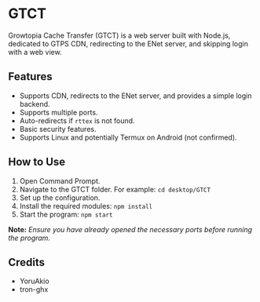 # GTCT
Growtopia Cache Transfer (GTCT) is a web server built with Node.js, dedicated to GTPS CDN, redirecting to the ENet server, and skipping login with a web view.

## Features
- Supports CDN, redirects to the ENet server, and provides a simple login backend.
- Supports multiple ports.
- Auto-redirects if `rttex` is not found.
- Basic security features.
- Supports Linux and potentially Termux on Android (not confirmed).

## How to Use
1. Open Command Prompt.
2. Navigate to the GTCT folder. For example: `cd desktop/GTCT`
3. Set up the configuration.
4. Install the required modules: `npm install`
5. Start the program: `npm start`

**Note:** _Ensure you have already opened the necessary ports before running the program._

## Credits
- YoruAkio
- tron-ghx